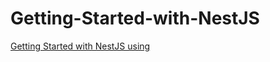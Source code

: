 # Getting-Started-with-NestJS

[Getting Started with NestJS using](https://www.digitalocean.com/community/tutorials/getting-started-with-nestjs)
